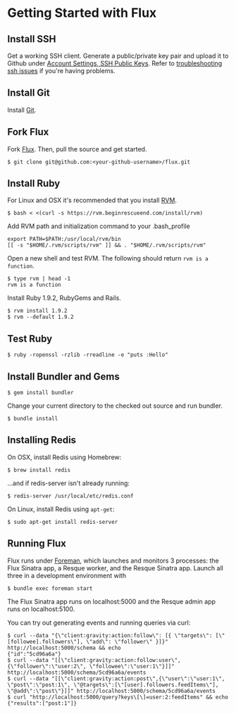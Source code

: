 Getting Started with Flux
=========================

Install SSH
-----------

Get a working SSH client. Generate a public/private key pair and upload it to
Github under [Account Settings, SSH Public Keys](https://github.com/account).
Refer to [troubleshooting ssh issues](http://help.github.com/troubleshooting-ssh/)
if you're having problems.

Install Git
-----------

Install [Git](http://git-scm.com/download).

Fork Flux
------------

Fork [Flux](https://github.com/artsy/flux "Flux"). Then, pull the source and get started.

    $ git clone git@github.com:<your-github-username>/flux.git

Install Ruby
------------

For Linux and OSX it's recommended that you install [RVM](http://rvm.beginrescueend.com/).

    $ bash < <(curl -s https://rvm.beginrescueend.com/install/rvm)

Add RVM path and initialization command to your .bash_profile

    export PATH=$PATH:/usr/local/rvm/bin
    [[ -s "$HOME/.rvm/scripts/rvm" ]] && . "$HOME/.rvm/scripts/rvm"

Open a new shell and test RVM. The following should return `rvm is a function`.

    $ type rvm | head -1
    rvm is a function

Install Ruby 1.9.2, RubyGems and Rails.

    $ rvm install 1.9.2
    $ rvm --default 1.9.2

Test Ruby
---------

    $ ruby -ropenssl -rzlib -rreadline -e "puts :Hello"

Install Bundler and Gems
------------------------

    $ gem install bundler

Change your current directory to the checked out source and run bundler.

    $ bundle install

Installing Redis
----------------

On OSX, install Redis using Homebrew:

    $ brew install redis

...and if redis-server isn't already running:

    $ redis-server /usr/local/etc/redis.conf

On Linux, install Redis using `apt-get`:

    $ sudo apt-get install redis-server

Running Flux
------------

Flux runs under [Foreman](http://ddollar.github.com/foreman/), which
launches and monitors 3 processes: the Flux Sinatra app, a Resque
worker, and the Resque Sinatra app. Launch all three in a development
environment with

    $ bundle exec foreman start

The Flux Sinatra app runs on localhost:5000 and the Resque admin app
runs on localhost:5100.

You can try out generating events and running queries via curl:

    $ curl --data "{\"client:gravity:action:follow\": [{ \"targets\": [\"[followee].followers\"], \"add\": \"follower\" }]}" http://localhost:5000/schema && echo
    {"id":"5cd96a6a"}
    $ curl --data "[[\"client:gravity:action:follow:user\",{\"follower\":\"user:2\", \"followee\":\"user:1\"}]]" http://localhost:5000/schema/5cd96a6a/events
    $ curl --data "[[\"client:gravity:action:post\",{\"user\":\"user:1\", \"post\":\"post:1\", \"@targets\":[\"[user].followers.feedItems\"], \"@add\":\"post\"}]]" http://localhost:5000/schema/5cd96a6a/events
    $ curl "http://localhost:5000/query?keys\[\]=user:2:feedItems" && echo
    {"results":["post:1"]}

